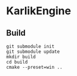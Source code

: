 # KarlikEngine

## Build
```
git submodule init
git submodule update
mkdir build
cd build
cmake --preset=win ..
```
